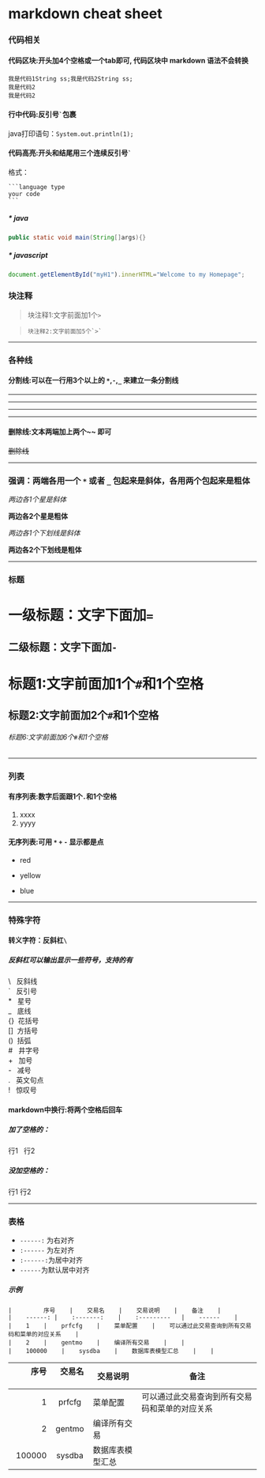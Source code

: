 # markdown cheat sheet

### 代码相关
#### 代码区块:开头加4个空格或一个tab即可, 代码区块中 markdown 语法不会转换

    我是代码1String ss;我是代码2String ss;    
    我是代码2
    我是代码2

#### 行中代码:反引号`` ` ``包裹
java打印语句：`System.out.println(1);`

#### 代码高亮:开头和结尾用三个连续反引号`` ` ``
格式：

    ```language type
    your code
    ```

##### * java
```java
public static void main(String[]args){} 
```
##### * javascript
```javascript
document.getElementById("myH1").innerHTML="Welcome to my Homepage"; 
```

### 块注释

>块注释1:文字前面加1个`>`

>     块注释2:文字前面加5个`>`

---

### 各种线
#### 分割线:可以在一行用3个以上的 `*`,`-`,`_` 来建立一条分割线

***
---
___
* * *

#### 删除线:文本两端加上两个~~ 即可
~~删除线~~

---

### 强调：两端各用一个 `*` 或者 `_` 包起来是斜体，各用两个包起来是粗体

*两边各1个星是斜体*

**两边各2个星是粗体**

_两边各1个下划线是斜体_

__两边各2个下划线是粗体__

---

### 标题
一级标题：文字下面加`=`
=

二级标题：文字下面加`-`
-

# 标题1:文字前面加1个`#`和1个空格` `

## 标题2:文字前面加2个`#`和1个空格` `

###### 标题6:文字前面加6个`#`和1个空格` `

---

### 列表
#### 有序列表:数字后面跟1个`.`和1个空格` `

1. xxxx
2. yyyy

#### 无序列表:可用 `*` `+` `-` 显示都是点
* red
+ yellow
- blue

---

### 特殊字符
#### 转义字符：反斜杠`\`
##### 反斜杠可以输出显示一些符号，支持的有
\\   反斜线  
\`   反引号  
\*   星号  
\_   底线  
\{\}  花括号  
\[\]  方括号  
\(\)  括弧  
\#   井字号  
\+   加号  
\-   减号  
\.   英文句点  
\!   惊叹号  

#### markdown中换行:将两个空格后回车
##### 加了空格的：  
行1  
行2
##### 没加空格的：  
行1
行2

---

### 表格
* `------:` 为右对齐
* `:------` 为左对齐
* `:------:`为居中对齐
* `------`为默认居中对齐
##### 示例
    |         序号    |    交易名    |    交易说明    |    备注    |
    |    ------: |    :-------:    |    :---------   |    ------    |
    |    1    |    prfcfg    |    菜单配置    |    可以通过此交易查询到所有交易码和菜单的对应关系    |
    |    2    |    gentmo    |    编译所有交易    |    |
    |    100000    |    sysdba    |    数据库表模型汇总    |    |

|         序号    |    交易名    |    交易说明    |    备注    |
|    ------: |    :-------:    |    :---------   |    ------    |
|    1    |    prfcfg    |    菜单配置    |    可以通过此交易查询到所有交易码和菜单的对应关系    |
|    2    |    gentmo    |    编译所有交易    |    |
|    100000    |    sysdba    |    数据库表模型汇总    |    |


